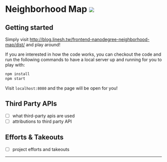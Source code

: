 # Neighborhood Map [![][Badges: Travis CI]][Links: Travis CI]

## Getting started

Simply visit http://blog.linesh.tw/frontend-nanodegree-neighborhood-map/dist/ and play around! 

If you are interested in how the code works, you can checkout the code and run the following commands to have a local server up and running for you to play with: 

```bash
npm install
npm start 
```

Visit `localhost:8080` and the page will be open for you!

## Third Party APIs

* [ ] what third-party apis are used
* [ ] attributions to third party API  

## Efforts & Takeouts

* [ ] project efforts and takeouts


---

[Badges: Travis CI]: https://travis-ci.org/linesh-simplicity/frontend-nanodegree-neighborhood-map.svg?branch=master
[Links: Travis CI]: https://travis-ci.org/linesh-simplicity/frontend-nanodegree-neighborhood-map